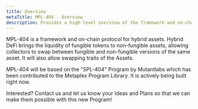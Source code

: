 ```yaml
---
title: Overview
metaTitle: MPL-404 - Overview
description: Provides a high-level overview of the framework and on-chain protocol for hybrid assets.
---
```


MPL-404 is a framework and on-chain protocol for hybrid assets. Hybrid DeFi brings the liquidity of fungible tokens to non-fungible assets, allowing collectors to swap between fungible and non-fungible versions of the same asset. It will also allow swapping traits of the Assets.

MPL-404 will be based on the "SPL-404" Program by Mutantlabs which has been contributed to the Metaplex Program Library. It is actively being built right now. 

Interested? Contact us and let us know your Ideas and Plans so that we can make them possible with this new Program!